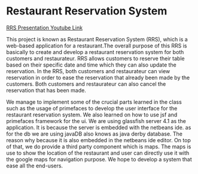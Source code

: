 # Restaurant Reservation System

[RRS Presentation Youtube Link](https://youtu.be/44Z2FIjhTtU)

This project is known as Restaurant Reservation System (RRS), which is a web-based application for a restaurant.The overall purpose of this RRS is basically to create and develop a restaurant reservation system for both customers and restaurateur.  RRS allows customers to reserve their table based on their specific date and time which they can also update the reservation. In the RRS, both customers and restaurateur can view reservation in order to ease the reservation that already been made by the customers. Both customers and restaurateur can also cancel the reservation that has been made.

We manage to implement some of the crucial parts learned in the class such as the usage of primefaces to develop the user interface for the restaurant reservation system. We also learned on how to use jsf and primefaces framework for the ui. We are using glassfish server 4.1 as the application. It is because the server is embedded with the netbeans ide. as for the db we are using javaDB also knows as java derby database. The reason why because it is also embedded in the netbeans ide editor. On top of that, we do provide a third party component which is maps. The maps is use to show the location of the restaurant and user can directly use it with the google maps for navigation purpose. We hope to develop a system that ease all the end-users.

